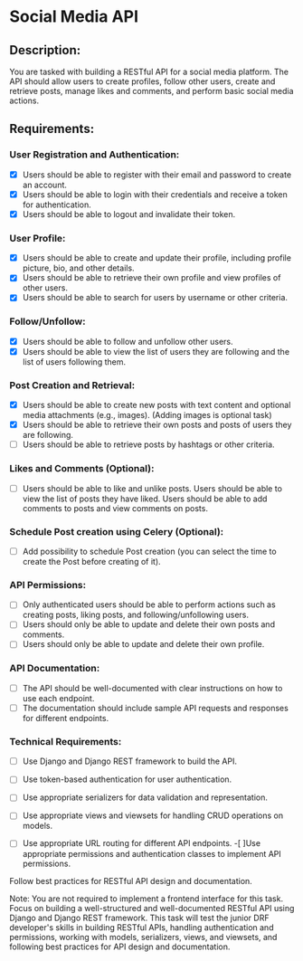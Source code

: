 # Social Media API
## Description:
You are tasked with building a RESTful API for a social media platform. The API should allow users to create profiles, follow other users, create and retrieve posts, manage likes and comments, and perform basic social media actions.

## Requirements:
### User Registration and Authentication:
-[x] Users should be able to register with their email and password to create an account.
-[x] Users should be able to login with their credentials and receive a token for authentication.
-[x] Users should be able to logout and invalidate their token.
### User Profile:
-[x] Users should be able to create and update their profile, including profile picture, bio, and other details.
-[x] Users should be able to retrieve their own profile and view profiles of other users.
-[x] Users should be able to search for users by username or other criteria.
### Follow/Unfollow:
-[x] Users should be able to follow and unfollow other users.
-[x] Users should be able to view the list of users they are following and the list of users following them.
### Post Creation and Retrieval:
-[x] Users should be able to create new posts with text content and optional media attachments (e.g., images). (Adding images is optional task)
-[x] Users should be able to retrieve their own posts and posts of users they are following.
-[ ] Users should be able to retrieve posts by hashtags or other criteria.
### Likes and Comments (Optional):
-[ ] Users should be able to like and unlike posts. Users should be able to view the list of posts they have liked. Users should be able to add comments to posts and view comments on posts.

### Schedule Post creation using Celery (Optional):
-[ ] Add possibility to schedule Post creation (you can select the time to create the Post before creating of it).
### API Permissions:
-[ ] Only authenticated users should be able to perform actions such as creating posts, liking posts, and following/unfollowing users.
-[ ] Users should only be able to update and delete their own posts and comments.
-[ ] Users should only be able to update and delete their own profile.
### API Documentation:
-[ ] The API should be well-documented with clear instructions on how to use each endpoint.
-[ ] The documentation should include sample API requests and responses for different endpoints.
### Technical Requirements:
-[ ] Use Django and Django REST framework to build the API.
-[ ] Use token-based authentication for user authentication.
-[ ] Use appropriate serializers for data validation and representation.
-[ ] Use appropriate views and viewsets for handling CRUD operations on models.
-[ ] Use appropriate URL routing for different API endpoints.
-[ ]Use appropriate permissions and authentication classes to implement API permissions.


Follow best practices for RESTful API design and documentation. <br>

Note: You are not required to implement a frontend interface for this task. Focus on building a well-structured and well-documented RESTful API using Django and Django REST framework. This task will test the junior DRF developer's skills in building RESTful APIs, handling authentication and permissions, working with models, serializers, views, and viewsets, and following best practices for API design and documentation.